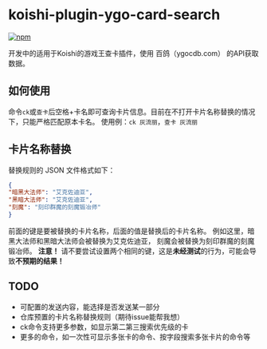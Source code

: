 # koishi-plugin-ygo-card-search

[![npm](https://img.shields.io/npm/v/koishi-plugin-ygo-card-search?style=flat-square)](https://www.npmjs.com/package/koishi-plugin-ygo-card-search)

开发中的适用于Koishi的游戏王查卡插件，使用 百鸽（ygocdb.com） 的API获取数据。

## 如何使用
命令`ck`或`查卡`后空格+卡名即可查询卡片信息。目前在不打开卡片名称替换的情况下，只能严格匹配原本卡名。
使用例：`ck 灰流丽`，`查卡 灰流丽`

## 卡片名称替换
替换规则的 JSON 文件格式如下：
```json
{
"暗黑大法师": "艾克佐迪亚",
"黑暗大法师": "艾克佐迪亚",
"刻魔": "刻印群魔的刻魔锻冶师"
}
```
前面的键是要被替换的卡片名称，后面的值是替换后的卡片名称。
例如这里，暗黑大法师和黑暗大法师会被替换为艾克佐迪亚，
刻魔会被替换为刻印群魔的刻魔锻冶师。
**注意！** 请不要尝试设置两个相同的键，这是**未经测试**的行为，可能会导致**不预期的结果！**

## TODO
* 可配置的发送内容，能选择是否发送某一部分
* 仓库预置的卡片名称替换规则（期待issue能帮我想）
* ck命令支持更多参数，如显示第二第三搜索优先级的卡
* 更多的命令，如一次性可显示多张卡的命令、按字段搜索多张卡片的命令等
